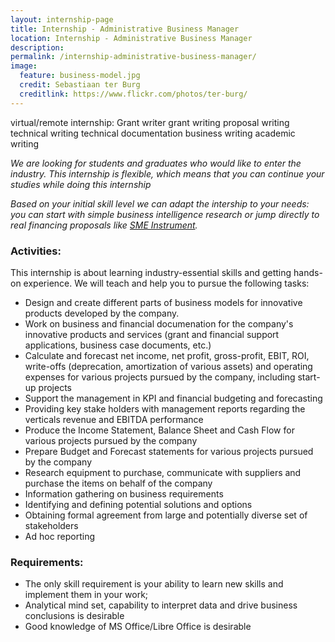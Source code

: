```yaml
---
layout: internship-page 
title: Internship - Administrative Business Manager 
location: Internship - Administrative Business Manager 
description:  
permalink: /internship-administrative-business-manager/
image:
  feature: business-model.jpg 
  credit: Sebastiaan ter Burg 
  creditlink: https://www.flickr.com/photos/ter-burg/
---
```


virtual/remote internship: Grant writer
grant writing
proposal writing
technical writing
technical documentation
business writing
academic writing

*We are looking for students and graduates who would like to enter the industry. This internship is flexible, which means that you can continue your studies while doing this internship*

*Based on your initial skill level we can adapt the intership to your needs: you can start with simple business intelligence research or jump directly to real financing proposals like [SME Instrument](http://ec.europa.eu/easme/en/horizons-2020-sme-instrument).*

### Activities:

This internship is about learning industry-essential skills and getting hands-on experience. We will teach and help you to pursue the following tasks:

*   Design and create different parts of business models for innovative products developed by the company.
*   Work on business and financial documenation for the company's innovative products and services (grant  and financial support applications, business case documents, etc.)
*   Calculate and forecast net income, net profit, gross-profit, EBIT, ROI, write-offs (deprecation, amortization of various assets) and operating expenses for various projects pursued by the company, including start-up projects
*   Support the management in KPI and financial budgeting and forecasting
*   Providing key stake holders with management reports regarding the verticals revenue and EBITDA performance
*   Produce the Income Statement, Balance Sheet and Cash Flow for various projects pursued by the company
*   Prepare Budget and Forecast statements for various projects pursued by the company
*   Research equipment to purchase, communicate with suppliers and purchase the items on behalf of the company
*   Information gathering on business requirements
*   Identifying and defining potential solutions and options
*   Obtaining formal agreement from large and potentially diverse set of stakeholders
*   Ad hoc reporting

### Requirements:

*   The only skill requirement is your ability to learn new skills and implement them in your work;
*   Analytical mind set, capability to interpret data and drive business conclusions is desirable
*   Good knowledge of MS Office/Libre Office is desirable



